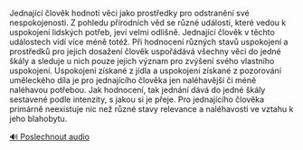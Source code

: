 
Jednající člověk hodnotí věci jako prostředky pro odstranění své nespokojenosti. Z pohledu přírodních věd se různé události, které vedou k uspokojení lidských potřeb, jeví velmi odlišně. Jednající člověk v těchto událostech vidí více méně totéž. Při hodnocení různých stavů uspokojení a prostředků pro jejich dosažení člověk uspořádává všechny věci do jedné škály a sleduje u nich pouze jejich význam pro zvýšení svého vlastního uspokojení. Uspokojení získané z jídla a uspokojení získané z pozorování uměleckého díla je pro jednajícího člověka jen naléhavější či méně naléhavou potřebou. Jak hodnocení, tak jednání dává do jedné škály sestavené podle intenzity, s jakou si je přeje. Pro jednajícího člověka primárně neexistuje nic než různé stavy relevance a naléhavosti ve vztahu k jeho blahobytu.

[🔊 Poslechnout audio](/data/7-paragraphs/audio/chapter_30/para_004-Jednajc-lovk-hodnot-vci-jako-prostedky-pro.mp3)
